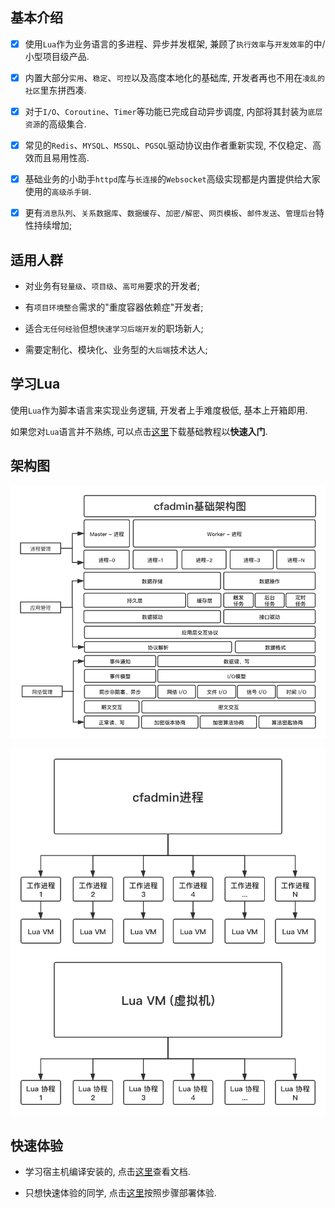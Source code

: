 ## 基本介绍

  - [x] 使用`Lua`作为业务语言的多进程、异步并发框架, 兼顾了`执行效率`与`开发效率`的中/小型项目级产品.

  - [x] 内置大部分`实用`、`稳定`、`可控`以及高度本地化的基础库, 开发者再也不用在`凌乱的社区`里东拼西凑.

  - [x] 对于`I/O`、`Coroutine`、`Timer`等功能已完成自动异步调度, 内部将其封装为`底层资源`的高级集合.

  - [x] 常见的`Redis`、`MYSQL`、`MSSQL`、`PGSQL`驱动协议由作者重新实现, 不仅稳定、高效而且易用性高.

  - [x] 基础业务的小助手`httpd`库与`长连接`的`Websocket`高级实现都是内置提供给大家使用的`高级杀手锏`.

  - [x] 更有`消息队列`、`关系数据库`、`数据缓存`、`加密/解密`、`网页模板`、`邮件发送`、`管理后台`特性持续增加;

## 适用人群

  * 对业务有`轻量级`、`项目级`、`高可用`要求的开发者;

  * 有`项目环境整合`需求的"重度容器依赖症"开发者;

  * 适合`无任何经验`但想`快速学习后端开发`的职场新人;

  * 需要定制化、模块化、业务型的`大后端`技术达人;

## 学习Lua

  使用`Lua`作为脚本语言来实现业务逻辑, 开发者上手难度极低, 基本上开箱即用.

  如果您对`Lua`语言并不熟练, 可以点击[这里](/files/lua.pdf)下载基础教程以<b>快速入门</b>.

## 架构图

<div>

  <img src="/images/layer.png"></img>

  <img src="/images/process.png"></img>

</div>

## 快速体验

  * 学习宿主机编译安装的, 点击[这里](/overview/install/)查看文档.

  * 只想快速体验的同学, 点击[这里](/overview/fastcheck/)按照步骤部署体验.